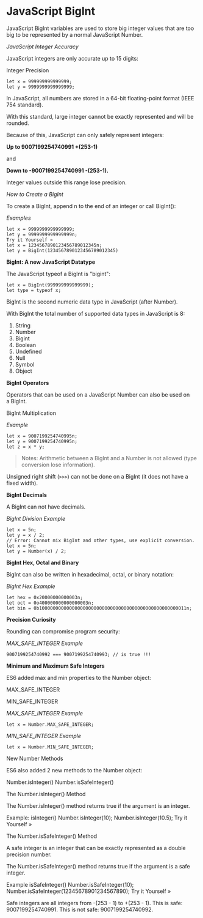 # JavaScript BigInt


JavaScript BigInt variables are used to store big integer values that are too big to be represented by a normal JavaScript Number.

*JavaScript Integer Accuracy*

JavaScript integers are only accurate up to 15 digits:

Integer Precision

```
let x = 999999999999999;
let y = 9999999999999999;
```

In JavaScript, all numbers are stored in a 64-bit floating-point format (IEEE 754 standard).

With this standard, large integer cannot be exactly represented and will be rounded.

Because of this, JavaScript can only safely represent integers:

**Up to 9007199254740991 +(253-1)**

and

**Down to -9007199254740991 -(253-1).**

Integer values outside this range lose precision.


*How to Create a BigInt*

To create a BigInt, append n to the end of an integer or call BigInt():

*Examples*

```
let x = 9999999999999999;
let y = 9999999999999999n;
Try it Yourself »
let x = 1234567890123456789012345n;
let y = BigInt(1234567890123456789012345)
```

**BigInt: A new JavaScript Datatype**

The JavaScript typeof a BigInt is "bigint":

```
let x = BigInt(999999999999999);
let type = typeof x;
```

BigInt is the second numeric data type in JavaScript (after Number).

With BigInt the total number of supported data types in JavaScript is 8:

1. String
2. Number
3. Bigint
4. Boolean
5. Undefined
6. Null
7. Symbol
8. Object


**BigInt Operators**

Operators that can be used on a JavaScript Number can also be used on a BigInt.

BigInt Multiplication 

*Example*

```
let x = 9007199254740995n;
let y = 9007199254740995n;
let z = x * y;
```

>Notes: Arithmetic between a BigInt and a Number is not allowed (type conversion lose information).

Unsigned right shift (`>>>`) can not be done on a BigInt (it does not have a fixed width).


**BigInt Decimals**

A BigInt can not have decimals.

*BigInt Division Example*

```
let x = 5n;
let y = x / 2;
// Error: Cannot mix BigInt and other types, use explicit conversion.
let x = 5n;
let y = Number(x) / 2;
```

**BigInt Hex, Octal and Binary**

BigInt can also be written in hexadecimal, octal, or binary notation:

*BigInt Hex Example*

```
let hex = 0x20000000000003n;
let oct = 0o400000000000000003n;
let bin = 0b100000000000000000000000000000000000000000000000000011n;
```

**Precision Curiosity**

Rounding can compromise program security:

*MAX_SAFE_INTEGER Example*

`9007199254740992 === 9007199254740993; // is true !!!`

**Minimum and Maximum Safe Integers**

ES6 added max and min properties to the Number object:

MAX_SAFE_INTEGER

MIN_SAFE_INTEGER

*MAX_SAFE_INTEGER Example*

`let x = Number.MAX_SAFE_INTEGER;`

*MIN_SAFE_INTEGER Example*

`let x = Number.MIN_SAFE_INTEGER;`


New Number Methods

ES6 also added 2 new methods to the Number object:

Number.isInteger()
Number.isSafeInteger()


The Number.isInteger() Method

The Number.isInteger() method returns true if the argument is an integer.

Example: isInteger()
Number.isInteger(10);
Number.isInteger(10.5);
Try it Yourself »

The Number.isSafeInteger() Method

A safe integer is an integer that can be exactly represented as a double precision number.

The Number.isSafeInteger() method returns true if the argument is a safe integer.

Example isSafeInteger()
Number.isSafeInteger(10);
Number.isSafeInteger(12345678901234567890);
Try it Yourself »

Safe integers are all integers from -(253 - 1) to +(253 - 1).
This is safe: 9007199254740991. This is not safe: 9007199254740992.

